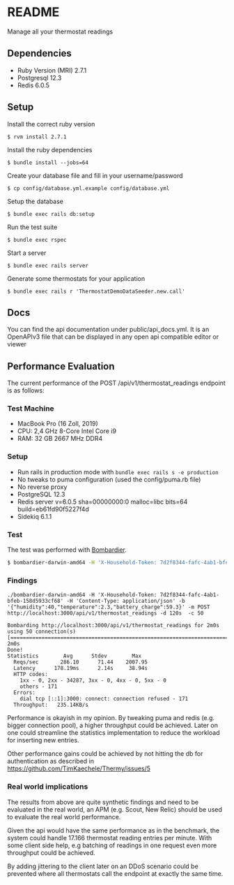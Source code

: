 # README

Manage all your thermostat readings

## Dependencies

- Ruby Version (MRI) 2.7.1
- Postgresql 12.3
- Redis 6.0.5

## Setup

Install the correct ruby version

```shell
$ rvm install 2.7.1
```

Install the ruby dependencies

```shell
$ bundle install --jobs=64
```

Create your database file and fill in your username/password

```shell
$ cp config/database.yml.example config/database.yml
```

Setup the database

```shell
$ bundle exec rails db:setup
```

Run the test suite

```shell
$ bundle exec rspec
```

Start a server

```shell
$ bundle exec rails server
```

Generate some thermostats for your application

```shell
$ bundle exec rails r 'ThermostatDemoDataSeeder.new.call'
```

## Docs

You can find the api documentation under public/api_docs.yml.
It is an OpenAPIv3 file that can be displayed in any open api compatible editor or viewer

## Performance Evaluation

The current performance of the POST /api/v1/thermostat_readings endpoint is as follows:

### Test Machine

- MacBook Pro (16 Zoll, 2019)
- CPU: 2,4 GHz 8-Core Intel Core i9
- RAM: 32 GB 2667 MHz DDR4

### Setup

- Run rails in production mode with `bundle exec rails s -e production`
- No tweaks to puma configuration (used the config/puma.rb file)
- No reverse proxy
- PostgreSQL 12.3
- Redis server v=6.0.5 sha=00000000:0 malloc=libc bits=64 build=eb61fd90f5227f4d
- Sidekiq 6.1.1

### Test

The test was performed with [Bombardier](https://github.com/codesenberg/bombardier).

```sh
$ bombardier-darwin-amd64 -H 'X-Household-Token: 7d2f8344-fafc-4ab1-bfeb-158d5933cf68' -H 'Content-Type: application/json' -b '{"humidity":40,"temperature":2.3,"battery_charge":59.3}' -m POST http://localhost:3000/api/v1/thermostat_readings -d 120s  -c 50
```

### Findings

```
./bombardier-darwin-amd64 -H 'X-Household-Token: 7d2f8344-fafc-4ab1-bfeb-158d5933cf68' -H 'Content-Type: application/json' -b '{"humidity":40,"temperature":2.3,"battery_charge":59.3}' -m POST http://localhost:3000/api/v1/thermostat_readings -d 120s  -c 50

Bombarding http://localhost:3000/api/v1/thermostat_readings for 2m0s using 50 connection(s)
[=========================================================================] 2m0s
Done!
Statistics        Avg      Stdev        Max
  Reqs/sec       286.10      71.44    2007.95
  Latency      178.19ms      2.14s     38.94s
  HTTP codes:
    1xx - 0, 2xx - 34287, 3xx - 0, 4xx - 0, 5xx - 0
    others - 171
  Errors:
    dial tcp [::1]:3000: connect: connection refused - 171
  Throughput:   235.14KB/s
```

Performance is okayish in my opinion. By tweaking puma and redis (e.g. bigger connection pool),
a higher throughput could be achieved. Later on one could streamline the statistics implementation
to reduce the workload for inserting new entries.

Other performance gains could be achieved by not hitting the db for authentication as described in
https://github.com/TimKaechele/Thermy/issues/5

### Real world implications

The results from above are quite synthetic findings and need to be evaluated
in the real world, an APM (e.g. Scout, New Relic) should be used to evaluate
the real world performance.

Given the api would have the same performance as in the benchmark, the system could
handle 17.166 thermostat reading entries per minute. With some client side help, e.g
batching of readings in one request even more throughput could be achieved.

By adding jittering to the client later on an DDoS scenario could be prevented
where all thermostats call the endpoint at exactly the same time.
